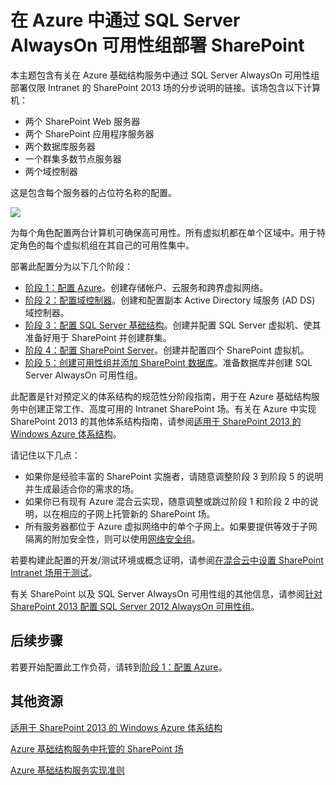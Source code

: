 <properties pageTitle="在 Azure 中通过 SQL Server AlwaysOn 可用性组部署 SharePoint" description="你在 Azure 中通过 SQL Server AlwaysOn 可用性组部署 SharePoint 可以分为五个阶段。" documentationCenter="" services="virtual-machines" authors="JoeDavies-MSFT" manager="timlt" editor=""/>

<tags ms.service="virtual-machines" ms.date="05/05/2015" wacn.date="06/26/2015"/>

# 在 Azure 中通过 SQL Server AlwaysOn 可用性组部署 SharePoint

本主题包含有关在 Azure 基础结构服务中通过 SQL Server AlwaysOn 可用性组部署仅限 Intranet 的 SharePoint 2013 场的分步说明的链接。该场包含以下计算机：

- 两个 SharePoint Web 服务器
- 两个 SharePoint 应用程序服务器
- 两个数据库服务器
- 一个群集多数节点服务器
- 两个域控制器

这是包含每个服务器的占位符名称的配置。

![](./media/virtual-machines-workload-intranet-sharepoint-overview/workload-spsqlao_05.png)
 
为每个角色配置两台计算机可确保高可用性。所有虚拟机都在单个区域中。用于特定角色的每个虚拟机组在其自己的可用性集中。

部署此配置分为以下几个阶段：

- [阶段 1：配置 Azure](virtual-machines-workload-intranet-sharepoint-phase1)。创建存储帐户、云服务和跨界虚拟网络。
- [阶段 2：配置域控制器](virtual-machines-workload-intranet-sharepoint-phase2)。创建和配置副本 Active Directory 域服务 (AD DS) 域控制器。
- [阶段 3：配置 SQL Server 基础结构](virtual-machines-workload-intranet-sharepoint-phase3)。创建并配置 SQL Server 虚拟机、使其准备好用于 SharePoint 并创建群集。
- [阶段 4：配置 SharePoint Server](virtual-machines-workload-intranet-sharepoint-phase4)。创建并配置四个 SharePoint 虚拟机。
- [阶段 5：创建可用性组并添加 SharePoint 数据库](virtual-machines-workload-intranet-sharepoint-phase5)。准备数据库并创建 SQL Server AlwaysOn 可用性组。

此配置是针对预定义的体系结构的规范性分阶段指南，用于在 Azure 基础结构服务中创建正常工作、高度可用的 Intranet SharePoint 场。有关在 Azure 中实现 SharePoint 2013 的其他体系结构指南，请参阅[适用于 SharePoint 2013 的 Windows Azure 体系结构](https://technet.microsoft.com/zh-CN/library/dn635309.aspx)。

请记住以下几点：

- 如果你是经验丰富的 SharePoint 实施者，请随意调整阶段 3 到阶段 5 的说明并生成最适合你的需求的场。 
- 如果你已有现有 Azure 混合云实现，随意调整或跳过阶段 1 和阶段 2 中的说明，以在相应的子网上托管新的 SharePoint 场。
- 所有服务器都位于 Azure 虚拟网络中的单个子网上。如果要提供等效于子网隔离的附加安全性，则可以使用[网络安全组](https://msdn.microsoft.com/zh-CN/library/azure/dn848316.aspx)。

若要构建此配置的开发/测试环境或概念证明，请参阅[在混合云中设置 SharePoint Intranet 场用于测试](virtual-networks-setup-sharepoint-hybrid-cloud-testing)。

有关 SharePoint 以及 SQL Server AlwaysOn 可用性组的其他信息，请参阅[针对 SharePoint 2013 配置 SQL Server 2012 AlwaysOn 可用性组](https://technet.microsoft.com/zh-CN/library/jj715261.aspx)。

## 后续步骤

若要开始配置此工作负荷，请转到[阶段 1：配置 Azure](virtual-machines-workload-intranet-sharepoint-phase1)。


## 其他资源
[适用于 SharePoint 2013 的 Windows Azure 体系结构](https://technet.microsoft.com/zh-CN/library/dn635309.aspx)

[Azure 基础结构服务中托管的 SharePoint 场](virtual-machines-sharepoint-infrastructure-services)

[Azure 基础结构服务实现准则](virtual-machines-infrastructure-services-implementation-guidelines)

<!---HONumber=61-->